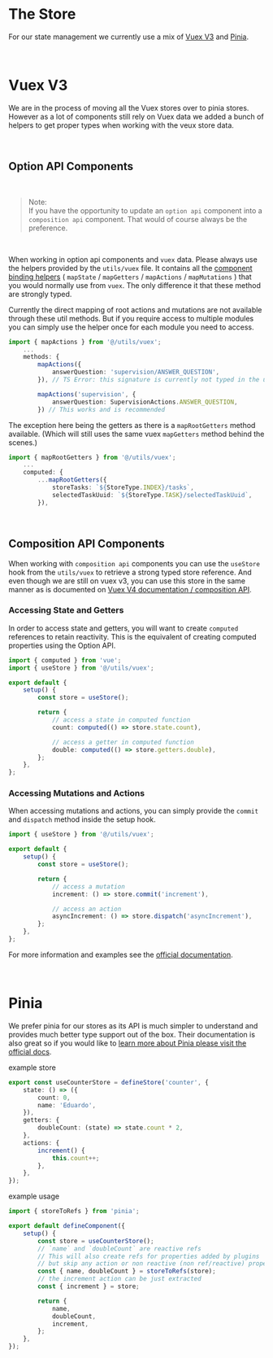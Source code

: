 # The Store

For our state management we currently use a mix of [Vuex V3](https://v3.vuex.vuejs.org/) and [Pinia](https://pinia.vuejs.org/).

<br/>

# Vuex V3

We are in the process of moving all the Vuex stores over to pinia stores. However as a lot of components still rely on Vuex data we added a bunch of helpers to get proper types when working with the veux store data.

<br/>

## Option API Components

<br>

> Note: <br/>
> If you have the opportunity to update an `option api` component into a `composition api` component. That would of course always be the preference.

<br>

When working in option api components and `vuex` data. Please always use the helpers provided by the `utils/vuex` file. It contains all the [component binding helpers](https://v3.vuex.vuejs.org/api/#component-binding-helpers) ( `mapState` / `mapGetters` / `mapActions` / `mapMutations` ) that you would normally use from `vuex`. The only difference it that these method are strongly typed.

Currently the direct mapping of root actions and mutations are not available through these util methods. But if you require access to multiple modules you can simply use the helper once for each module you need to access.

```typescript
import { mapActions } from '@/utils/vuex';
    ...
    methods: {
        mapActions({
            answerQuestion: 'supervision/ANSWER_QUESTION',
        }), // TS Error: this signature is currently not typed in the utils.

        mapActions('supervision', {
            answerQuestion: SupervisionActions.ANSWER_QUESTION,
        }) // This works and is recommended
```

The exception here being the getters as there is a `mapRootGetters` method available. (Which will still uses the same vuex `mapGetters` method behind the scenes.)

```typescript
import { mapRootGetters } from '@/utils/vuex';
    ...
    computed: {
        ...mapRootGetters({
            storeTasks: `${StoreType.INDEX}/tasks`,
            selectedTaskUuid: `${StoreType.TASK}/selectedTaskUuid`,
        }),
```

<br/>

## Composition API Components

When working with `composition api` components you can use the `useStore` hook from the `utils/vuex` to retrieve a strong typed store reference. And even though we are still on vuex v3, you can use this store in the same manner as is documented on [Vuex V4 documentation / composition API](https://vuex.vuejs.org/guide/composition-api.html).

### Accessing State and Getters

In order to access state and getters, you will want to create `computed` references to retain reactivity. This is the equivalent of creating computed properties using the Option API.

```typescript
import { computed } from 'vue';
import { useStore } from '@/utils/vuex';

export default {
    setup() {
        const store = useStore();

        return {
            // access a state in computed function
            count: computed(() => store.state.count),

            // access a getter in computed function
            double: computed(() => store.getters.double),
        };
    },
};
```

### Accessing Mutations and Actions

When accessing mutations and actions, you can simply provide the `commit` and `dispatch` method inside the setup hook.

```typescript
import { useStore } from '@/utils/vuex';

export default {
    setup() {
        const store = useStore();

        return {
            // access a mutation
            increment: () => store.commit('increment'),

            // access an action
            asyncIncrement: () => store.dispatch('asyncIncrement'),
        };
    },
};
```

For more information and examples see the [official documentation](https://vuex.vuejs.org/guide/composition-api.html).

<br/>

# Pinia

We prefer pinia for our stores as its API is much simpler to understand and provides much better type support out of the box. Their documentation is also great so if you would like to [learn more about Pinia please visit the official docs](https://pinia.vuejs.org/core-concepts/).

example store

```typescript
export const useCounterStore = defineStore('counter', {
    state: () => ({
        count: 0,
        name: 'Eduardo',
    }),
    getters: {
        doubleCount: (state) => state.count * 2,
    },
    actions: {
        increment() {
            this.count++;
        },
    },
});
```

example usage

```typescript
import { storeToRefs } from 'pinia';

export default defineComponent({
    setup() {
        const store = useCounterStore();
        // `name` and `doubleCount` are reactive refs
        // This will also create refs for properties added by plugins
        // but skip any action or non reactive (non ref/reactive) property
        const { name, doubleCount } = storeToRefs(store);
        // the increment action can be just extracted
        const { increment } = store;

        return {
            name,
            doubleCount,
            increment,
        };
    },
});
```
